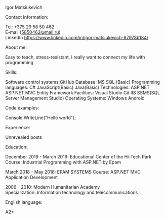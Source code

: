 Igor Matsiukevich

Contact Information:

Tel: +375 29 58 50 462  
E-mail (5850462@mail.ru)  
LinkedIn https://www.linkedin.com/in/igor-matsiukevich-87978b184/

About me:

Easy to teach, stress-resistant, I really want to connect my life with programming

Skills:

Software control systems:GitHub
Database: MS SQL (Basic)
Programming languages:
C# JavaScript(Basic)
Java(Basic)
Technologies: 
ASP.NET
ASP.NET MVC
Entity Framework
  Facilities: 
 Visual Studio
 Git
 IIS
 SSMS(SQL Server Management Studio)
  Operating Systems:
 Windows
 Android

Code examples:

Console.WriteLine("Hello world");

Experience:

Unrevealed posts

Education:

December 2019 - March 2019: Educational Center of the Hi-Tech Park  
Course: Industrial Programming with ASP.NET by Epam

March 2018 - May 2018: EPAM SYSTEMS 
Course: ASP.NET MVC Application Development

2006 - 2010: Modern Humanitarian Academy  
Specialization: Information technology and telecommunications

English language:

A2+ 
